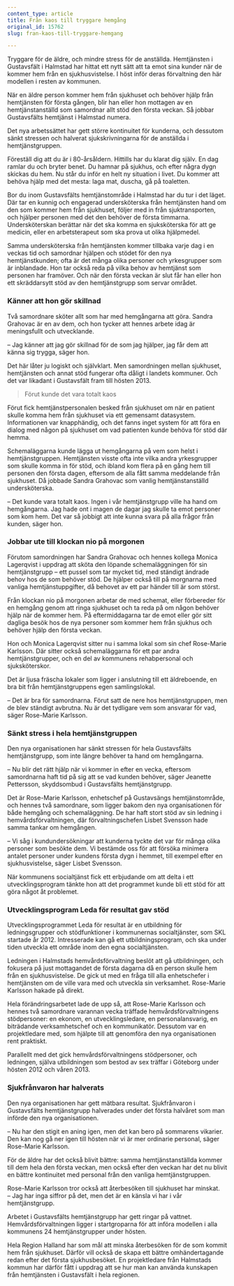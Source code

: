 ```yaml
---
content_type: article
title: Från kaos till tryggare hemgång
original_id: 15762
slug: fran-kaos-till-tryggare-hemgang

---
```


Tryggare för de äldre, och mindre stress för de anställda. Hemtjänsten i Gustavsfält i Halmstad har hittat ett nytt sätt att ta emot sina kunder när de kommer hem från en sjukhusvistelse. I höst inför deras förvaltning den här modellen i resten av kommunen.

När en äldre person kommer hem från sjukhuset och behöver hjälp från hemtjänsten för första gången, blir han eller hon mottagen av en hemtjänstanställd som samordnar allt stöd den första veckan. Så jobbar Gustavsfälts hemtjänst i Halmstad numera.

Det nya arbetssättet har gett större kontinuitet för kunderna, och dessutom sänkt stressen och halverat sjukskrivningarna för de anställda i hemtjänstgruppen.

Föreställ dig att du är i 80-årsåldern. Hittills har du klarat dig själv. En dag ramlar du och bryter benet. Du hamnar på sjukhus, och efter några dygn skickas du hem. Nu står du inför en helt ny situation i livet. Du kommer att behöva hjälp med det mesta: laga mat, duscha, gå på toaletten.

Bor du inom Gustavsfälts hemtjänstområde i Halmstad har du tur i det läget. Där tar en kunnig och engagerad undersköterska från hemtjänsten hand om den som kommer hem från sjukhuset, följer med in från sjuktransporten, och hjälper personen med det den behöver de första timmarna. Undersköterskan berättar när det ska komma en sjuksköterska för att ge medicin, eller en arbetsterapeut som ska prova ut olika hjälpmedel.

Samma undersköterska från hemtjänsten kommer tillbaka varje dag i en veckas tid och samordnar hjälpen och stödet för den nya hemtjänstkunden; ofta är det många olika personer och yrkesgrupper som är inblandade. Hon tar också reda på vilka behov av hemtjänst som personen har framöver. Och när den första veckan är slut får han eller hon ett skräddarsytt stöd av den hemtjänstgrupp som servar området.

### Känner att hon gör skillnad

Två samordnare sköter allt som har med hemgångarna att göra. Sandra Grahovac är en av dem, och hon tycker att hennes arbete idag är meningsfullt och utvecklande.

– Jag känner att jag gör skillnad för de som jag hjälper, jag får dem att känna sig trygga, säger hon.

Det här låter ju logiskt och självklart. Men samordningen mellan sjukhuset, hemtjänsten och annat stöd fungerar ofta dåligt i landets kommuner. Och det var likadant i Gustavsfält fram till hösten 2013.

> Förut kunde det vara totalt kaos

Förut fick hemtjänstpersonalen besked från sjukhuset om när en patient skulle komma hem från sjukhuset via ett gemensamt datasystem. Informationen var knapphändig, och det fanns inget system för att föra en dialog med någon på sjukhuset om vad patienten kunde behöva för stöd där hemma.

Schemaläggarna kunde lägga ut hemgångarna på vem som helst i hemtjänstgruppen. Hemtjänsten visste ofta inte vilka andra yrkesgrupper som skulle komma in för stöd, och ibland kom flera på en gång hem till personen den första dagen, eftersom de alla fått samma meddelande från sjukhuset. Då jobbade Sandra Grahovac som vanlig hemtjänstanställd undersköterska.

– Det kunde vara totalt kaos. Ingen i vår hemtjänstgrupp ville ha hand om hemgångarna. Jag hade ont i magen de dagar jag skulle ta emot personer som kom hem. Det var så jobbigt att inte kunna svara på alla frågor från kunden, säger hon.

### Jobbar ute till klockan nio på morgonen

Förutom samordningen har Sandra Grahovac och hennes kollega Monica Lagerqvist i uppdrag att sköta den löpande schemaläggningen för sin hemtjänstgrupp – ett pussel som tar mycket tid, med ständigt ändrade behov hos de som behöver stöd. De hjälper också till på morgnarna med vanliga hemtjänstuppgifter, då behovet av ett par händer till är som störst.

Från klockan nio på morgonen arbetar de med schemat, eller förbereder för en hemgång genom att ringa sjukhuset och ta reda på om någon behöver hjälp när de kommer hem. På eftermiddagarna tar de emot eller gör sitt dagliga besök hos de nya personer som kommer hem från sjukhus och behöver hjälp den första veckan.

Hon och Monica Lagerqvist sitter nu i samma lokal som sin chef Rose-Marie Karlsson. Där sitter också schemaläggarna för ett par andra hemtjänstgrupper, och en del av kommunens rehabpersonal och sjuksköterskor.

Det är ljusa fräscha lokaler som ligger i anslutning till ett äldreboende, en bra bit från hemtjänstgruppens egen samlingslokal.

– Det är bra för samordnarna. Förut satt de nere hos hemtjänstgruppen, men de blev ständigt avbrutna. Nu är det tydligare vem som ansvarar för vad, säger Rose-Marie Karlsson.

### Sänkt stress i hela hemtjänstgruppen

Den nya organisationen har sänkt stressen för hela Gustavsfälts hemtjänstgrupp, som inte längre behöver ta hand om hemgångarna.

– Nu blir det rätt hjälp när vi kommer in efter en vecka, eftersom samordnarna haft tid på sig att se vad kunden behöver, säger Jeanette Pettersson, skyddsombud i Gustavsfälts hemtjänstgrupp.

Det är Rose-Marie Karlsson, enhetschef på Gustavsängs hemtjänstområde, och hennes två samordnare, som ligger bakom den nya organisationen för både hemgång och schemaläggning. De har haft stort stöd av sin ledning i hemvårdsförvaltningen, där förvaltningschefen Lisbet Svensson hade samma tankar om hemgången.

– Vi såg i kundundersökningar att kunderna tyckte det var för många olika personer som besökte dem. Vi bestämde oss för att försöka minimera antalet personer under kundens första dygn i hemmet, till exempel efter en sjukhusvistelse, säger Lisbet Svensson.

När kommunens socialtjänst fick ett erbjudande om att delta i ett utvecklingsprogram tänkte hon att det programmet kunde bli ett stöd för att göra något åt problemet.

### Utvecklingsprogram Leda för resultat gav stöd

Utvecklingsprogrammet Leda för resultat är en utbildning för ledningsgrupper och stödfunktioner i kommunernas socialtjänster, som SKL startade år 2012. Intresserade kan gå ett utbildningsprogram, och ska under tiden utveckla ett område inom den egna socialtjänsten.

Ledningen i Halmstads hemvårdsförvaltning beslöt att gå utbildningen, och fokusera på just mottagandet de första dagarna då en person skulle hem från en sjukhusvistelse. De gick ut med en fråga till alla enhetschefer i hemtjänsten om de ville vara med och utveckla sin verksamhet. Rose-Marie Karlsson hakade på direkt.

Hela förändringsarbetet lade de upp så, att Rose-Marie Karlsson och hennes två samordnare varannan vecka träffade hemvårdsförvaltningens stödpersoner: en ekonom, en utvecklingsledare, en personalansvarig, en biträdande verksamhetschef och en kommunikatör. Dessutom var en projektledare med, som hjälpte till att genomföra den nya organisationen rent praktiskt.

Parallellt med det gick hemvårdsförvaltningens stödpersoner, och ledningen, själva utbildningen som bestod av sex träffar i Göteborg under hösten 2012 och våren 2013.

### Sjukfrånvaron har halverats

Den nya organisationen har gett mätbara resultat. Sjukfrånvaron i Gustavsfälts hemtjänstgrupp halverades under det första halvåret som man införde den nya organisationen.

– Nu har den stigit en aning igen, men det kan bero på sommarens vikarier. Den kan nog gå ner igen till hösten när vi är mer ordinarie personal, säger Rose-Marie Karlsson.

För de äldre har det också blivit bättre: samma hemtjänstanställda kommer till dem hela den första veckan, men också efter den veckan har det nu blivit en bättre kontinuitet med personal från den vanliga hemtjänstgruppen.

Rose-Marie Karlsson tror också att återbesöken till sjukhuset har minskat.  
– Jag har inga siffror på det, men det är en känsla vi har i vår hemtjänstgrupp.

Arbetet i Gustavsfälts hemtjänstgrupp har gett ringar på vattnet. Hemvårdsförvaltningen ligger i startgroparna för att införa modellen i alla kommunens 24 hemtjänstgrupper under hösten.

Hela Region Halland har som mål att minska återbesöken för de som kommit hem från sjukhuset. Därför vill också de skapa ett bättre omhändertagande redan efter det första sjukhusbesöket. En projektledare från Halmstads kommun har därför fått i uppdrag att se hur man kan använda kunskapen från hemtjänsten i Gustavsfält i hela regionen.

